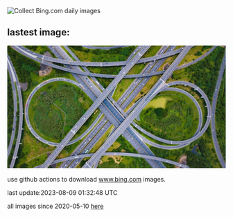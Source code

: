 ![Collect Bing.com daily images](https://github.com/counter2015/bing-daily-images/workflows/Collect%20Bing.com%20daily%20images/badge.svg)
## lastest image:
![](images/InfinityTaipei.jpg)

use github actions to download www.bing.com images.

last update:2023-08-09 01:32:48 UTC

all images since 2020-05-10 [here](https://github.com/counter2015/bing-daily-images/tree/master/images) 
